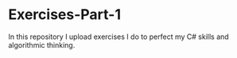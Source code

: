 # Exercises-Part-1
In this repository I upload exercises I do to perfect my C# skills and 
algorithmic thinking.

